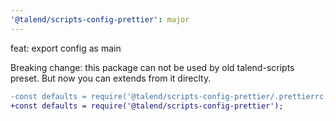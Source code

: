 ```yaml
---
'@talend/scripts-config-prettier': major
---
```


feat: export config as main

Breaking change: this package can not be used by old talend-scripts preset. But now you can extends from it direclty.

```diff
-const defaults = require('@talend/scripts-config-prettier/.prettierrc.js');
+const defaults = require('@talend/scripts-config-prettier');
```

